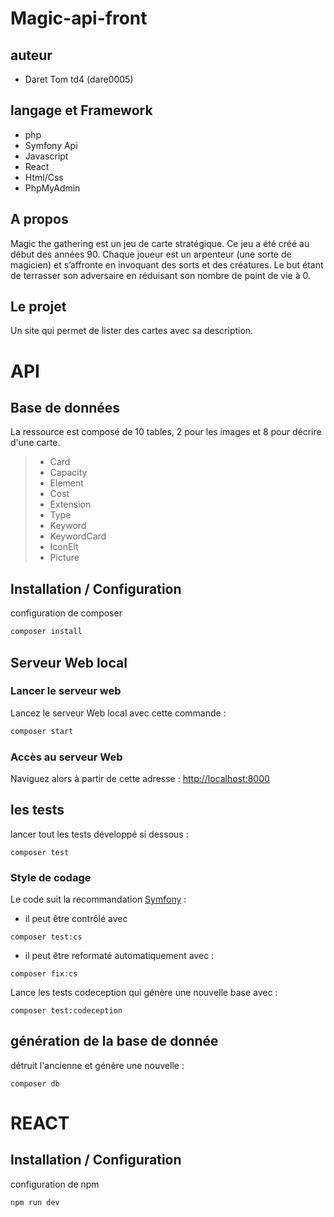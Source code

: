 # Magic-api-front

##  auteur
- Daret Tom td4 (dare0005)

## langage et Framework
- php
- Symfony Api
- Javascript
- React
- Html/Css
- PhpMyAdmin

## A propos
Magic the gathering est un jeu de carte stratégique. Ce jeu a été créé au début des années 90. Chaque joueur est un arpenteur (une sorte de magicien) et s’affronte en invoquant des sorts et des créatures. Le but étant de terrasser son adversaire en réduisant son nombre de point de vie à 0.

## Le projet
Un site qui permet de lister des cartes avec sa description.

# API
## Base de données

La ressource est composé de 10 tables, 2 pour les images et 8 pour décrire d'une carte.
> - Card
> - Capacity
> - Element
> - Cost
> - Extension
> - Type
> - Keyword
> - KeywordCard
> - IconElt
> - Picture
## Installation / Configuration

configuration de composer
``` bash
composer install
```
## Serveur Web local

### Lancer le serveur web
Lancez le serveur Web local avec cette commande :
```bash
composer start
```
### Accès au serveur Web
Naviguez alors à partir de cette adresse : <http://localhost:8000>

## les tests
lancer tout les tests développé si dessous :
```shell
composer test
```

### Style de codage

Le code suit la recommandation [Symfony](https://symfony.com/doc/current/contributing/code/standards.html) :
- il peut être contrôlé avec
```shell
composer test:cs
```
- il peut être reformaté automatiquement avec :
```shell 
composer fix:cs
```

Lance les tests codeception qui génère une nouvelle base avec :
```shell
composer test:codeception
```

## génération de la base de donnée
détruit l'ancienne et génère une nouvelle :
```shell
composer db
```

# REACT

## Installation / Configuration

configuration de npm
``` bash
npm run dev
```